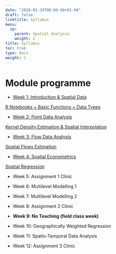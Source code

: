 ```yaml
---
date: "2020-01-29T00:00:00+01:00"
draft: false
linktitle: Syllabus
menu:
  sp:
    parent: Spatial Analysis
    weight: 2
title: Syllabus
toc: true
type: docs
weight: 2
---
```


# Module programme

* [Week 1: Introduction & Spatial Data](https://vital.liv.ac.uk)

[R Notebooks + Basic Functions + Data Types](https://gdsl-ul.github.io/san/intro.html)

* [Week 2: Point Data Analysis](http://darribas.org/spa_notes/)

[Kernel Density Estimation & Spatial Interpolation](http://darribas.org/spa_notes/points.html)

* [Week 3: Flow Data Analysis](http://darribas.org/spa_notes/)

[Spatial Flows Estimation](http://darribas.org/spa_notes/flows.html)

* [Week 4: Spatial Econometrics](http://darribas.org/spa_notes/)

[Spatial Regression](http://darribas.org/spa_notes/sp_eco.html)

* Week 5: Assignment 1 Clinic

* Week 6: Multilevel Modelling 1

* Week 7: Multilevel Modelling 2

* Week 8: Assignment 2 Clinic

* **Week 9: No Teaching (field class week)**

* Week 10: Geographically Weighted Regression

* Week 11: Spatio-Temporal Data Analysis

* Week 12: Assignment 3 Clinic